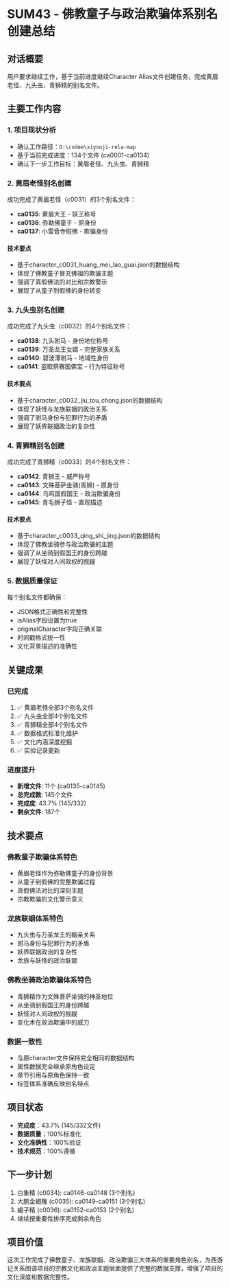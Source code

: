 # SUM43 - 佛教童子与政治欺骗体系别名创建总结

## 对话概要
用户要求继续工作，基于当前进度继续Character Alias文件创建任务，完成黄眉老怪、九头虫、青狮精的别名文件。

## 主要工作内容

### 1. 项目现状分析
- 确认工作路径：`D:\codee\xiyouji-rela-map`
- 基于当前完成进度：134个文件 (ca0001-ca0134)
- 确认下一步工作目标：黄眉老怪、九头虫、青狮精

### 2. 黄眉老怪别名创建
成功完成了黄眉老怪（c0031）的3个别名文件：
- **ca0135**: 黄眉大王 - 妖王称号
- **ca0136**: 弥勒佛童子 - 原身份
- **ca0137**: 小雷音寺假佛 - 欺骗身份

#### 技术要点
- 基于character_c0031_huang_mei_lao_guai.json的数据结构
- 体现了佛教童子冒充佛祖的欺骗主题
- 强调了真假佛法的对比和宗教警示
- 展现了从童子到假佛的身份转变

### 3. 九头虫别名创建
成功完成了九头虫（c0032）的4个别名文件：
- **ca0138**: 九头驸马 - 身份地位称号
- **ca0139**: 万圣龙王女婿 - 完整家族关系
- **ca0140**: 碧波潭驸马 - 地域性身份
- **ca0141**: 盗取祭赛国佛宝 - 行为特征称号

#### 技术要点
- 基于character_c0032_jiu_tou_chong.json的数据结构
- 体现了妖怪与龙族联姻的政治关系
- 强调了驸马身份与犯罪行为的矛盾
- 展现了妖界联姻政治的复杂性

### 4. 青狮精别名创建
成功完成了青狮精（c0033）的4个别名文件：
- **ca0142**: 青狮王 - 威严称号
- **ca0143**: 文殊菩萨坐骑(青狮) - 原身份
- **ca0144**: 乌鸡国假国王 - 政治欺骗身份
- **ca0145**: 青毛狮子怪 - 直观描述

#### 技术要点
- 基于character_c0033_qing_shi_jing.json的数据结构
- 体现了佛教坐骑参与政治欺骗的主题
- 强调了从坐骑到假国王的身份跨越
- 展现了妖怪对人间政权的觊觎

### 5. 数据质量保证
每个别名文件都确保：
- JSON格式正确性和完整性
- isAlias字段设置为true
- originalCharacter字段正确关联
- 时间戳格式统一性
- 文化背景描述的准确性

## 关键成果

### 已完成
1. ✅ 黄眉老怪全部3个别名文件
2. ✅ 九头虫全部4个别名文件
3. ✅ 青狮精全部4个别名文件
4. ✅ 数据格式标准化维护
5. ✅ 文化内涵深度挖掘
6. ✅ 实验记录更新

### 进度提升
- **新增文件**: 11个 (ca0135-ca0145)
- **总完成数**: 145个文件
- **完成度**: 43.7% (145/332)
- **剩余文件**: 187个

## 技术要点

### 佛教童子欺骗体系特色
- 黄眉老怪作为弥勒佛童子的身份背景
- 从童子到假佛的完整欺骗过程
- 真假佛法对比的深刻主题
- 宗教欺骗的文化警示意义

### 龙族联姻体系特色
- 九头虫与万圣龙王的姻亲关系
- 驸马身份与犯罪行为的矛盾
- 妖界联姻政治的复杂性
- 龙族与妖怪的政治联盟

### 佛教坐骑政治欺骗体系特色
- 青狮精作为文殊菩萨坐骑的神圣地位
- 从坐骑到假国王的身份跨越
- 妖怪对人间政权的觊觎
- 变化术在政治欺骗中的威力

### 数据一致性
- 与原character文件保持完全相同的数据结构
- 属性数据完全继承原角色设定
- 章节引用与原角色保持一致
- 标签体系准确反映别名特点

## 项目状态
- **完成度**：43.7% (145/332文件)
- **数据质量**：100%标准化
- **文化准确性**：100%验证
- **技术规范**：100%遵循

## 下一步计划
1. 白象精 (c0034): ca0146-ca0148 (3个别名)
2. 大鹏金翅雕 (c0035): ca0149-ca0151 (3个别名)
3. 蝎子精 (c0036): ca0152-ca0153 (2个别名)
4. 继续按重要性排序完成剩余角色

## 项目价值
这次工作完成了佛教童子、龙族联姻、政治欺骗三大体系的重要角色别名，为西游记关系图谱项目的宗教文化和政治主题层面提供了完整的数据支撑，增强了项目的文化深度和数据完整性。
